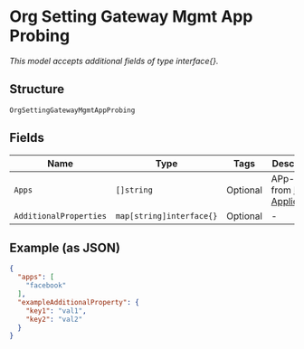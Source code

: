 
# Org Setting Gateway Mgmt App Probing

*This model accepts additional fields of type interface{}.*

## Structure

`OrgSettingGatewayMgmtAppProbing`

## Fields

| Name | Type | Tags | Description |
|  --- | --- | --- | --- |
| `Apps` | `[]string` | Optional | APp-keys from [List Applications](/#operations/listApplications) |
| `AdditionalProperties` | `map[string]interface{}` | Optional | - |

## Example (as JSON)

```json
{
  "apps": [
    "facebook"
  ],
  "exampleAdditionalProperty": {
    "key1": "val1",
    "key2": "val2"
  }
}
```


